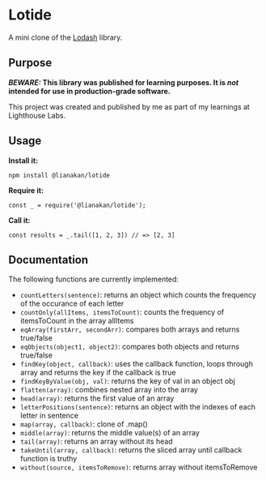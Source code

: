 # Lotide

A mini clone of the [Lodash](https://lodash.com) library.

## Purpose

**_BEWARE:_ This library was published for learning purposes. It is _not_ intended for use in production-grade software.**

This project was created and published by me as part of my learnings at Lighthouse Labs. 

## Usage

**Install it:**

`npm install @lianakan/lotide`

**Require it:**

`const _ = require('@lianakan/lotide');`

**Call it:**

`const results = _.tail([1, 2, 3]) // => [2, 3]`

## Documentation

The following functions are currently implemented:


* `countLetters(sentence)`: returns an object which counts the frequency of the occurance of each letter
* `countOnly(allItems, itemsToCount)`: counts the frequency of itemsToCount in the array allItems
* `eqArray(firstArr, secondArr)`: compares both arrays and returns true/false
* `eqObjects(object1, object2)`: compares both objects and returns true/false
* `findKey(object, callback)`: uses the callback function, loops through array and returns the key if the callback is true
* `findKeyByValue(obj, val)`: returns the key of val in an object obj
* `flatten(array)`: combines nested array into the array
* `head(array)`: returns the first value of an array
* `letterPositions(sentence)`: returns an object with the indexes of each letter in sentence
* `map(array, callback)`: clone of .map()
* `middle(array)`: returns the middle value(s) of an array
* `tail(array)`: returns an array without its head
* `takeUntil(array, callback)`: returns the sliced array until callback function is truthy
* `without(source, itemsToRemove)`: returns array without itemsToRemove